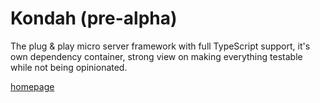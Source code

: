# Kondah (pre-alpha)

The plug & play micro server framework with full TypeScript support, it's own dependency container,
strong view on making everything testable while not being opinionated.

[homepage](https://konda.dev)
